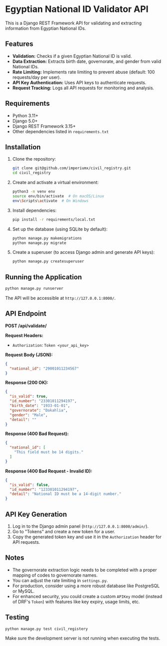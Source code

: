 
# Egyptian National ID Validator API

This is a Django REST Framework API for validating and extracting information from Egyptian National IDs.

## Features

* **Validation:** Checks if a given Egyptian National ID is valid.
* **Data Extraction:** Extracts birth date, governorate, and gender from valid National IDs.
* **Rate Limiting:** Implements rate limiting to prevent abuse (default: 100 requests/day per user).
* **API Key Authentication:** Uses API keys to authenticate requests.
* **Request Tracking:** Logs all API requests for monitoring and analysis.

## Requirements

* Python 3.11+
* Django 5.0+
* Django REST Framework 3.15+
* Other dependencies listed in `requirements.txt`

## Installation

1. Clone the repository:

    ```bash
    git clone git@github.com/imperiumx/civil_registry.git
    cd civil_registry
    ```

2. Create and activate a virtual environment:

    ```bash
    python3 -m venv env
    source env/bin/activate  # On macOS/Linux
    env\Scripts\activate  # On Windows
    ```

3. Install dependencies:

    ```bash
    pip install -r requirements/local.txt
    ```

4. Set up the database (using SQLite by default):

    ```bash
    python manage.py makemigrations
    python manage.py migrate
    ```

5. Create a superuser (to access Django admin and generate API keys):

    ```bash
    python manage.py createsuperuser
    ```

## Running the Application

```bash
python manage.py runserver
```

The API will be accessible at `http://127.0.0.1:8000/`.

## API Endpoint

**POST /api/validate/**

**Request Headers:**

* `Authorization`: `Token <your_api_key>`

**Request Body (JSON):**

```json
{
  "national_id": "29001011234567"
}
```

**Response (200 OK):**

```json
{
  "is_valid": true,
  "id_number": "23301011294197",
  "birth_date": "1933-01-01",
  "governorate": "Dakahlia",
  "gender": "Male",
  "detail": ""
}
```

**Response (400 Bad Request):**

```json
{
  "national_id": [
    "This field must be 14 digits."
  ]
}
```

**Response (400 Bad Request - Invalid ID):**

```json
{
  "is_valid": false,
  "id_number": "123301011294197",
  "detail": "National ID must be a 14-digit number."
}
```

## API Key Generation

1. Log in to the Django admin panel (`http://127.0.0.1:8000/admin/`).
2. Go to "Tokens" and create a new token for a user.
3. Copy the generated token key and use it in the `Authorization` header for API requests.

## Notes

* The governorate extraction logic needs to be completed with a proper mapping of codes to governorate names.
* You can adjust the rate limiting in `settings.py`.
* For production, consider using a more robust database like PostgreSQL or MySQL.
* For enhanced security, you could create a custom `APIKey` model (instead of DRF's `Token`) with features like key expiry, usage limits, etc.

## Testing

```bash
python manage.py test civil_registery
```

Make sure the development server is not running when executing the tests.
